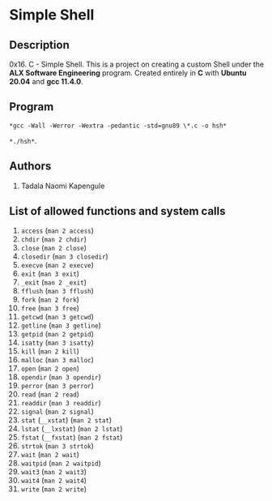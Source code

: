# Simple Shell

## Description

0x16. C - Simple Shell. This is a project on creating a custom Shell under the **ALX Software Engineering** program. Created entirely in **C** with **Ubuntu 20.04** and **gcc 11.4.0**.

## Program
`*gcc -Wall -Werror -Wextra -pedantic -std=gnu89 \*.c -o hsh*`

`*./hsh*`.

## Authors

1. Tadala Naomi Kapengule

## List of allowed functions and system calls

1. `access` (`man 2 access`)
2. `chdir` (`man 2 chdir`)
3. `close` (`man 2 close`)
4. `closedir` (`man 3 closedir`)
5. `execve` (`man 2 execve`)
6. `exit` (`man 3 exit`)
7. `_exit` (`man 2 _exit`)
8. `fflush` (`man 3 fflush`)
9. `fork` (`man 2 fork`)
10. `free` (`man 3 free`)
11. `getcwd` (`man 3 getcwd`)
12. `getline` (`man 3 getline`)
13. `getpid` (`man 2 getpid`)
14. `isatty` (`man 3 isatty`)
15. `kill` (`man 2 kill`)
16. `malloc` (`man 3 malloc`)
17. `open` (`man 2 open`)
18. `opendir` (`man 3 opendir`)
19. `perror` (`man 3 perror`)
20. `read` (`man 2 read`)
21. `readdir` (`man 3 readdir`)
22. `signal` (`man 2 signal`)
23. `stat` (`__xstat`) (`man 2 stat`)
24. `lstat` (`__lxstat`) (`man 2 lstat`)
25. `fstat` (`__fxstat`) (`man 2 fstat`)
26. `strtok` (`man 3 strtok`)
27. `wait` (`man 2 wait`)
28. `waitpid` (`man 2 waitpid`)
29. `wait3` (`man 2 wait3`)
30. `wait4` (`man 2 wait4`)
31. `write` (`man 2 write`)
